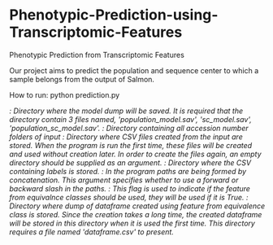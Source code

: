# Phenotypic-Prediction-using-Transcriptomic-Features
Phenotypic Prediction from Transcriptomic Features

Our project aims to predict the population and sequence center to which a sample belongs from the output of Salmon.

How to run: python prediction.py  <address to the model dump> <address to the test samples root> <address to the created csv files address to the test labels file type of slash to use in paths flag to indicate whether to use equivalence classes> <address to the csv file created using equivalence classes>

: Directory where the model dump will be saved. It is required that the directory contain 3 files named, 'population_model.sav', 
  'sc_model.sav', 'population_sc_model.sav'.
: Directory containing all accession number folders of input
: Directory where CSV files created from the input are stored. When the program is run the first time, 
  these files will be created and used without creation later. In order to create the files again, an empty directory 
  should be supplied as an argument.
: Directory where the CSV containing labels is stored.
: In the program paths are being formed by concatenation. This argument specifies whether to use a forward or backward slash in the paths.
: This flag is used to indicate if the feature from equivalnce classes should be used, they will be used if it is True.
: Directory where dump of dataframe created using feature from equivalence class is stored. 
  Since the creation takes a long time, the created dataframe will be stored in this directory when it is used the first time. 
  This directory requires a file named 'dataframe.csv' to present.
